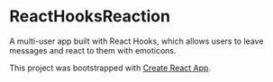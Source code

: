 # ReactHooksReaction

A multi-user app built with React Hooks, which allows users to leave messages and react to them with emoticons.

This project was bootstrapped with [Create React App](https://github.com/facebook/create-react-app).
